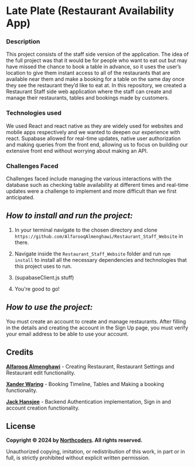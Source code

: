 # **Late Plate (Restaurant Availability App)**

### Description

This project consists of the staff side version of the application. The idea of the full project was that it would be for people who want to eat out but may have missed the chance to book a table in advance, so it uses the user’s location to give them instant access to all of the restaurants that are available near them and make a booking for a table on the same day once they see the restaurant they’d like to eat at. In this repository, we created a Restaurant Staff side web application where the staff can create and manage their restaurants, tables and bookings made by customers.

### Technologies used

We used React and react native as they are widely used for websites and mobile apps respectively and we wanted to deepen our experience with react. Supabase allowed for real-time updates, native user authorization and making queries from the front end, allowing us to focus on building our extensive front end without worrying about making an API.

### Challenges Faced

Challenges faced include managing the various interactions with the database such as checking table availability at different times and real-time updates were a challenge to implement and more difficult than we first anticipated.

## _How to install and run the project:_

1. In your terminal navigate to the chosen directory and clone `https://github.com/AlfarooqAlmenghawi/Restaurant_Staff_Website` in there.

2. Navigate inside the `Restaurant_Staff_Website` folder and run `npm install` to install all the necessary dependencies and technologies that this project uses to run.

3. (supabaseClient.js stuff)

4. You're good to go!

## _How to use the project:_

You must create an account to create and manage restaurants. After filling in the details and creating the account in the Sign Up page, you must verify your email address to be able to use your account.

## Credits

[**Alfarooq Almenghawi**](https://github.com/AlfarooqAlmenghawi) - Creating Restaurant, Restaurant Settings and Restaurant edit functionality.

[**Xander Waring**](https://github.com/AlexanderThePrettyDecent) - Booking Timeline, Tables and Making a booking functionality.

[**Jack Hansjee**](https://github.com/jansg08) - Backend Authentication implementation, Sign in and account creation functionality.

## License

**Copyright © 2024 by [Northcoders](https://northcoders.com/). All rights reserved.**

Unauthorized copying, imitation, or redistribution of this work, in part or in full, is strictly prohibited without explicit written permission.
